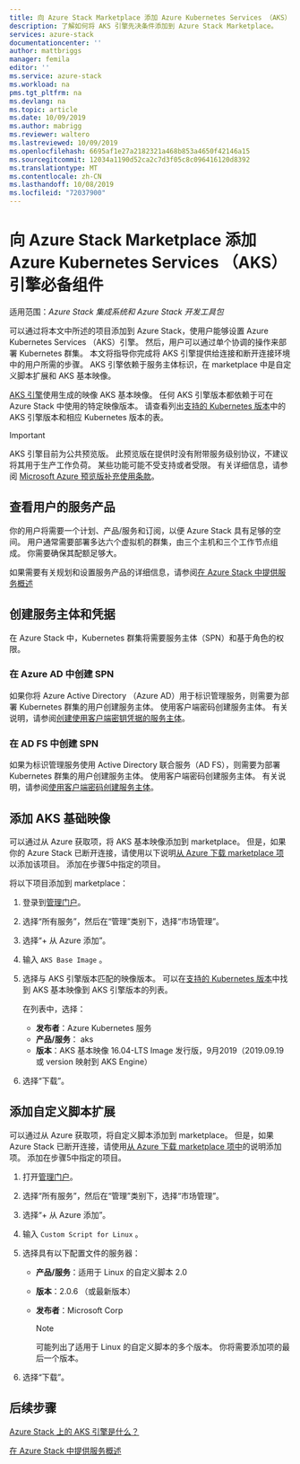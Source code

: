 ```yaml
---
title: 向 Azure Stack Marketplace 添加 Azure Kubernetes Services （AKS）引擎必备组件 |Microsoft Docs
description: 了解如何将 AKS 引擎先决条件添加到 Azure Stack Marketplace。
services: azure-stack
documentationcenter: ''
author: mattbriggs
manager: femila
editor: ''
ms.service: azure-stack
ms.workload: na
pms.tgt_pltfrm: na
ms.devlang: na
ms.topic: article
ms.date: 10/09/2019
ms.author: mabrigg
ms.reviewer: waltero
ms.lastreviewed: 10/09/2019
ms.openlocfilehash: 6695af1e27a2182321a468b853a4650f42146a15
ms.sourcegitcommit: 12034a1190d52ca2c7d3f05c8c096416120d8392
ms.translationtype: MT
ms.contentlocale: zh-CN
ms.lasthandoff: 10/08/2019
ms.locfileid: "72037900"
---
```

# <a name="add-the-azure-kubernetes-services-aks-engine-prerequisites-to-the-azure-stack-marketplace"></a>向 Azure Stack Marketplace 添加 Azure Kubernetes Services （AKS）引擎必备组件

适用范围：*Azure Stack 集成系统和 Azure Stack 开发工具包*

可以通过将本文中所述的项目添加到 Azure Stack，使用户能够设置 Azure Kubernetes Services （AKS）引擎。 然后，用户可以通过单个协调的操作来部署 Kubernetes 群集。 本文将指导你完成将 AKS 引擎提供给连接和断开连接环境中的用户所需的步骤。 AKS 引擎依赖于服务主体标识，在 marketplace 中是自定义脚本扩展和 AKS 基本映像。

[AKS 引擎](https://github.com/Azure/aks-engine)使用生成的映像 AKS 基本映像。 任何 AKS 引擎版本都依赖于可在 Azure Stack 中使用的特定映像版本。 请查看列出[支持的 Kubernetes 版本](https://github.com/Azure/aks-engine/blob/master/docs/topics/azure-stack.md#supported-kubernetes-versions)中的 AKS 引擎版本和相应 Kubernetes 版本的表。

> [!IMPORTANT]
> AKS 引擎目前为公共预览版。
> 此预览版在提供时没有附带服务级别协议，不建议将其用于生产工作负荷。 某些功能可能不受支持或者受限。 有关详细信息，请参阅 [Microsoft Azure 预览版补充使用条款](https://azure.microsoft.com/support/legal/preview-supplemental-terms/)。

## <a name="check-your-users-service-offering"></a>查看用户的服务产品

你的用户将需要一个计划、产品/服务和订阅，以便 Azure Stack 具有足够的空间。 用户通常需要部署多达六个虚拟机的群集，由三个主机和三个工作节点组成。 你需要确保其配额足够大。

如果需要有关规划和设置服务产品的详细信息，请参阅[在 Azure Stack 中提供服务概述](azure-stack-offer-services-overview.md)

## <a name="create-a-service-principal-and-credentials"></a>创建服务主体和凭据

在 Azure Stack 中，Kubernetes 群集将需要服务主体（SPN）和基于角色的权限。

### <a name="create-an-spn-in-azure-ad"></a>在 Azure AD 中创建 SPN

如果你将 Azure Active Directory （Azure AD）用于标识管理服务，则需要为部署 Kubernetes 群集的用户创建服务主体。 使用客户端密码创建服务主体。 有关说明，请参阅[创建使用客户端密钥凭据的服务主体](azure-stack-create-service-principals.md#create-a-service-principal-that-uses-a-client-secret-credential)。

### <a name="create-an-spn-in-ad-fs"></a>在 AD FS 中创建 SPN

如果为标识管理服务使用 Active Directory 联合服务（AD FS），则需要为部署 Kubernetes 群集的用户创建服务主体。 使用客户端密码创建服务主体。 有关说明，请参阅[使用客户端密码创建服务主体](azure-stack-create-service-principals.md#create-a-service-principal-that-uses-client-secret-credentials)。

## <a name="add-the-aks-base-image"></a>添加 AKS 基础映像

可以通过从 Azure 获取项，将 AKS 基本映像添加到 marketplace。 但是，如果你的 Azure Stack 已断开连接，请使用以下说明[从 Azure 下载 marketplace 项](https://docs.microsoft.com/azure-stack/operator/azure-stack-download-azure-marketplace-item?view=azs-1908#disconnected-or-a-partially-connected-scenario)以添加该项目。 添加在步骤5中指定的项目。

将以下项目添加到 marketplace：

1. 登录到[管理门户](https://adminportal.local.azurestack.external)。

1. 选择“所有服务”，然后在“管理”类别下，选择“市场管理”。

1. 选择“+ 从 Azure 添加”。

1. 输入 `AKS Base Image` 。

1. 选择与 AKS 引擎版本匹配的映像版本。 可以在[支持的 Kubernetes 版本](https://github.com/Azure/aks-engine/blob/master/docs/topics/azure-stack.md#supported-kubernetes-versions)中找到 AKS 基本映像到 AKS 引擎版本的列表。 

    在列表中，选择：
    - **发布者**：Azure Kubernetes 服务
    - **产品/服务**： aks
    - **版本**：AKS 基本映像 16.04-LTS Image 发行版，9月2019（2019.09.19 或 version 映射到 AKS Engine）

1. 选择“下载”。

## <a name="add-a-custom-script-extension"></a>添加自定义脚本扩展

可以通过从 Azure 获取项，将自定义脚本添加到 marketplace。 但是，如果 Azure Stack 已断开连接，请使用[从 Azure 下载 marketplace 项中](https://docs.microsoft.com/azure-stack/operator/azure-stack-download-azure-marketplace-item?view=azs-1908#disconnected-or-a-partially-connected-scenario)的说明添加项。  添加在步骤5中指定的项目。

1. 打开[管理门户](https://adminportal.local.azurestack.external)。

1. 选择“所有服务”，然后在“管理”类别下，选择“市场管理”。

1. 选择“+ 从 Azure 添加”。

1. 输入 `Custom Script for Linux` 。

1. 选择具有以下配置文件的服务器：
   - **产品/服务**：适用于 Linux 的自定义脚本 2.0
   - **版本**：2.0.6 （或最新版本）
   - **发布者**：Microsoft Corp

     > [!Note]  
     > 可能列出了适用于 Linux 的自定义脚本的多个版本。 你将需要添加项的最后一个版本。

1. 选择“下载”。

## <a name="next-steps"></a>后续步骤

[Azure Stack 上的 AKS 引擎是什么？](../user/azure-stack-kubernetes-aks-engine-overview.md)

[在 Azure Stack 中提供服务概述](azure-stack-offer-services-overview.md)
